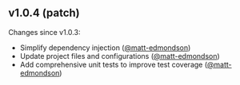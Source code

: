 ## v1.0.4 (patch)

Changes since v1.0.3:

- Simplify dependency injection ([@matt-edmondson](https://github.com/matt-edmondson))
- Update project files and configurations ([@matt-edmondson](https://github.com/matt-edmondson))
- Add comprehensive unit tests to improve test coverage ([@matt-edmondson](https://github.com/matt-edmondson))
